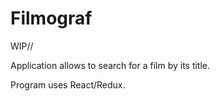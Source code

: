 # Filmograf

WIP//

Application allows to search for a film by its title. 

Program uses React/Redux.
